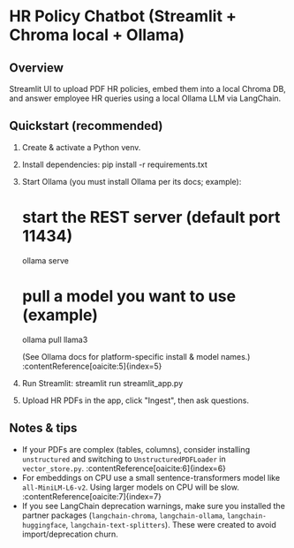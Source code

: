 # HR Policy Chatbot (Streamlit + Chroma local + Ollama)

## Overview
Streamlit UI to upload PDF HR policies, embed them into a local Chroma DB, and answer employee HR queries using a local Ollama LLM via LangChain.

## Quickstart (recommended)
1. Create & activate a Python venv.
2. Install dependencies:
   pip install -r requirements.txt

3. Start Ollama (you must install Ollama per its docs; example):
   # start the REST server (default port 11434)
   ollama serve
   # pull a model you want to use (example)
   ollama pull llama3

   (See Ollama docs for platform-specific install & model names.) :contentReference[oaicite:5]{index=5}

4. Run Streamlit:
   streamlit run streamlit_app.py

5. Upload HR PDFs in the app, click "Ingest", then ask questions.

## Notes & tips
- If your PDFs are complex (tables, columns), consider installing `unstructured` and switching to `UnstructuredPDFLoader` in `vector_store.py`. :contentReference[oaicite:6]{index=6}
- For embeddings on CPU use a small sentence-transformers model like `all-MiniLM-L6-v2`. Using larger models on CPU will be slow. :contentReference[oaicite:7]{index=7}
- If you see LangChain deprecation warnings, make sure you installed the partner packages (`langchain-chroma`, `langchain-ollama`, `langchain-huggingface`, `langchain-text-splitters`). These were created to avoid import/deprecation churn.
